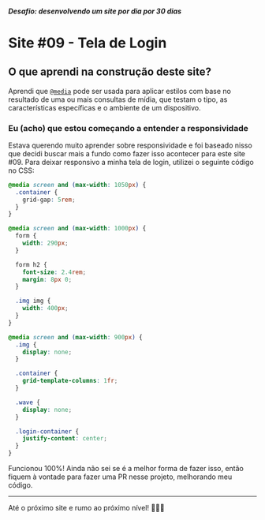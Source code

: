 ##### Desafio: desenvolvendo um site por dia por 30 dias

# Site #09 - Tela de Login

## O que aprendi na construção deste site?

Aprendi que [`@media`](https://developer.mozilla.org/pt-BR/docs/Web/CSS/@media) pode ser usada para aplicar estilos com base no resultado de uma ou mais consultas de mídia, que testam o tipo, as características específicas e o ambiente de um dispositivo.

### Eu (acho) que estou começando a entender a responsividade

Estava querendo muito aprender sobre responsividade e foi baseado nisso que decidi buscar mais a fundo como fazer isso acontecer para este site #09. Para deixar responsivo a minha tela de login, utilizei o seguinte código no CSS:

```css
@media screen and (max-width: 1050px) {
  .container {
    grid-gap: 5rem;
  }
}

@media screen and (max-width: 1000px) {
  form {
    width: 290px;
  }

  form h2 {
    font-size: 2.4rem;
    margin: 8px 0;
  }

  .img img {
    width: 400px;
  }
}

@media screen and (max-width: 900px) {
  .img {
    display: none;
  }

  .container {
    grid-template-columns: 1fr;
  }

  .wave {
    display: none;
  }

  .login-container {
    justify-content: center;
  }
}
```

Funcionou 100%! Ainda não sei se é a melhor forma de fazer isso, então fiquem à vontade para fazer uma PR nesse projeto, melhorando meu código.

---

Até o próximo site e rumo ao próximo nível! 💜💜💜
